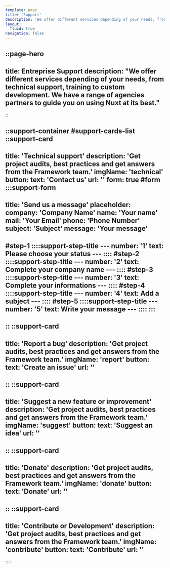```yaml
---
template: page
title: 'Support'
description: 'We offer different services depending of your needs, from technical support, training to custom development to guide you on using Nuxt at its best.'
layout:
  fluid: true
navigation: false
---
```

::page-hero
---
title: Entreprise Support
description: "We offer different services depending of your needs, from technical support, training to custom development. We have a range of agencies partners to guide you on using Nuxt at its best."
---
::

::support-container
#support-cards-list
::support-card
---
title: 'Technical support'
description: 'Get project audits, best practices and get answers from the Framework team.'
imgName: 'technical'
button:
  text: 'Contact us'
  url: ''
form: true
#form
  :::support-form
  ---
  title: 'Send us a message'
  placeholder:
    company: 'Company Name'
    name: 'Your name'
    mail: 'Your Email'
    phone: 'Phone Number'
    subject: 'Subject'
    message: 'Your message'
  ---
  #step-1
    ::::support-step-title
    ---
    number: '1'
    text: Please choose your status
    ---
    ::::
  #step-2
    ::::support-step-title
    ---
    number: '2'
    text: Complete your company name
    ---
    ::::
  #step-3
    ::::support-step-title
    ---
    number: '3'
    text: Complete your informations
    ---
    ::::
  #step-4
    ::::support-step-title
    ---
    number: '4'
    text: Add a subject
    ---
    ::::
  #step-5
    ::::support-step-title
    ---
    number: '5'
    text: Write your message
    ---
    ::::
  :::
---
::
::support-card
---
title: 'Report a bug'
description: 'Get project audits, best practices and get answers from the Framework team.'
imgName: 'report'
button:
  text: 'Create an issue'
  url: ''
---
::
::support-card
---
title: 'Suggest a new feature or improvement'
description: 'Get project audits, best practices and get answers from the Framework team.'
imgName: 'suggest'
button:
  text: 'Suggest an idea'
  url: ''
---
::
::support-card
---
title: 'Donate'
description: 'Get project audits, best practices and get answers from the Framework team.'
imgName: 'donate'
button:
  text: 'Donate'
  url: ''
---
::
::support-card
---
title: 'Contribute or Development'
description: 'Get project audits, best practices and get answers from the Framework team.'
imgName: 'contribute'
button:
  text: 'Contribute'
  url: ''
---
::
::
